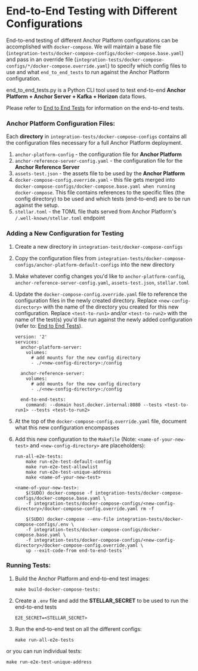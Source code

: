 # End-to-End Testing with Different Configurations

End-to-end testing of different Anchor Platform configurations can be accomplished with `docker-compose`. We will
maintain a base file (`integration-tests/docker-compose-configs/docker-compose.base.yaml`) and pass in an override
file (`integration-tests/docker-compose-configs/*/docker-compose.override.yaml`) to specify which config files to use
and what `end_to_end_tests` to run against the Anchor Platform configuration. 

end_to_end_tests.py is a Python CLI tool used to test end-to-end **Anchor Platform + Anchor Server + Kafka + 
Horizon** data flows.

Please refer to [End to End Tests](/end-to-end-tests/README.md) for information on the end-to-end tests.


### Anchor Platform Configuration Files:
Each **directory** in `integration-tests/docker-compose-configs` contains all the configuration files 
necessary for a full Anchor Platform deployment.
1) `anchor-platform-config` - the configuration file for **Anchor Platform**
2) `anchor-reference-server-config.yaml` - the configuration file for the **Anchor Reference Server**
3) `assets-test.json` - the assets file to be used by the **Anchor Platform**
4) `docker-compose-config.override.yaml` - this file gets merged into `docker-compose-configs/docker-compose.base.yaml
when running docker-compose`. This file contains references to the specific files (the config directory) to be used
and which tests (end-to-end) are to be run against the setup.
5) `stellar.toml` - the TOML file thats served from Anchor Platform's `/.well-known/stellar.toml` endpoint

### Adding a New Configuration for Testing
1) Create a new directory in `integration-test/docker-compose-configs` 
2) Copy the configuration files from `integration-tests/docker-compose-configs/anchor-platform-default-configs` 
into the new directory
3) Make whatever config changes you'd like to `anchor-platform-config`, `anchor-reference-server-config.yaml`, 
`assets-test.json`, `stellar.toml`
4) Update the `docker-compose-config.override.yaml` file to reference the configuration files in the newly created
directory. Replace `<new-config-directory>` with the name of the directory you created for this new configuration.
Replace `<test-to-run1>` and/or `<test-to-run2>` with the name of the test(s) you'd like run against the newly added
configuration (refer to: [End to End Tests](/end-to-end-tests/README.md)). 
    ```text
    version: '2'
    services:
      anchor-platform-server:
        volumes:
          # add mounts for the new config directory
          - ./<new-config-directory>:/config
    
      anchor-reference-server:
        volumes:
          # add mounts for the new config directory
          - ./<new-config-directory>:/config

      end-to-end-tests:
        command: --domain host.docker.internal:8080 --tests <test-to-run1> --tests <test-to-run2>
    ```  

5) At the top of the `docker-compose-config.override.yaml` file, document what this new configuration encompasses
6) Add this new configuration to the `Makefile` (Note: `<name-of-your-new-test>` and 
`<new-config-directory>` are placeholders):
    ```text
    run-all-e2e-tests:
        make run-e2e-test-default-config
        make run-e2e-test-allowlist
        make run-e2e-test-unique-address
        make <name-of-your-new-test>
    
    <name-of-your-new-test>:
        $(SUDO) docker-compose -f integration-tests/docker-compose-configs/docker-compose.base.yaml \
        -f integration-tests/docker-compose-configs/<new-config-directory>/docker-compose-config.override.yaml rm -f
    
        $(SUDO) docker-compose --env-file integration-tests/docker-compose-configs/.env \
        -f integration-tests/docker-compose-configs/docker-compose.base.yaml \
        -f integration-tests/docker-compose-configs/<new-config-directory>/docker-compose-config.override.yaml \
        up --exit-code-from end-to-end-tests```
    ```


### Running Tests:
1) Build the Anchor Platform and end-to-end test images:
   ```text
   make build-docker-compose-tests:
   ```  
2) Create a `.env` file and add the **STELLAR_SECRET** to be used to run the end-to-end tests
   ```text
   E2E_SECRET=<STELLAR_SECRET>
   ```
3) Run the end-to-end test on all the different configs:
   ```text
   make run-all-e2e-tests
   ```
or you can run individual tests:
   ```text
   make run-e2e-test-unique-address
   ```